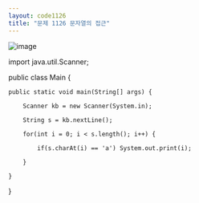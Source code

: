 ```yaml
---
layout: code1126
title: "문제 1126 문자열의 접근"
---
```


![image](https://user-images.githubusercontent.com/88480302/135497652-6ec0dbb4-9a7d-453f-aa3b-37611e4c11f7.png)

import java.util.Scanner;

public class Main {

	public static void main(String[] args) {
  
		Scanner kb = new Scanner(System.in);
    
		String s = kb.nextLine();
    
		for(int i = 0; i < s.length(); i++) {
    
			if(s.charAt(i) == 'a') System.out.print(i);
      
		}
    
	}

}
